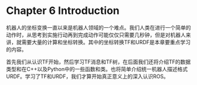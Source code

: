 # Chapter 6 Introduction  

机器人的坐标变换一直以来是机器人领域的一个难点。我们人类在进行一个简单的动作时，从思考到实施行动再到完成动作可能仅仅只需要几秒钟，但是对机器人来讲，就需要大量的计算和坐标转换。其中的坐标转换TF和URDF是本章要重点学习的内容。

首先我们从认识TF开始，然后学习TF消息和TF树，在后面我们还将介绍TF的数据类型和在C++以及Python中的一些函数和类。也将简单介绍统一机器人描述格式URDF。学习了TF和URDF，我们才算开始真正意义上的深入认识ROS。